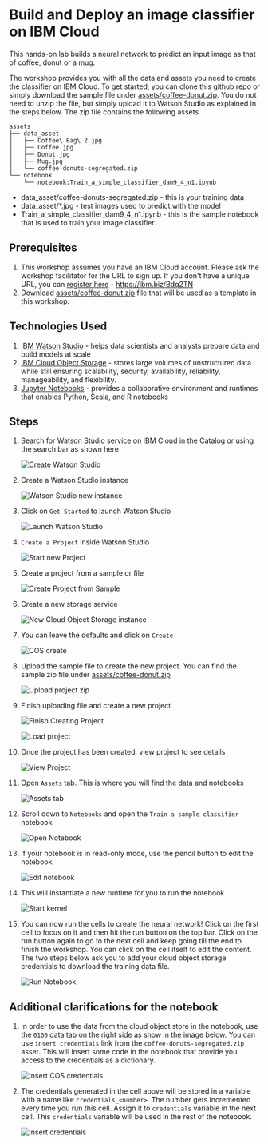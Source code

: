 # Build and Deploy an image classifier on IBM Cloud

This hands-on lab builds a neural network to predict an input image as that of coffee, donut or a mug.

The workshop provides you with all the data and assets you need to create the classifier on IBM Cloud. To get started, you can clone this github repo or simply download the sample file under [assets/coffee-donut.zip](assets/coffee-donut.zip). You do not need to unzip the file, but simply upload it to Watson Studio as explained in the steps below. The zip file contains the following assets

```text
assets
├── data_asset
│   ├── Coffee\ Bag\ 2.jpg
│   ├── Coffee.jpg
│   ├── Donut.jpg
│   ├── Mug.jpg
│   └── coffee-donuts-segregated.zip
└── notebook
    └── notebook:Train_a_simple_classifier_dam9_4_n1.ipynb
```

- data_asset/coffee-donuts-segregated.zip - this is your training data
- data_asset/*.jpg - test images used to predict with the model
- Train_a_simple_classifier_dam9_4_n1.ipynb - this is the sample notebook that is used to train your image classifier.

## Prerequisites

1. This workshop assumes you have an IBM Cloud account. Please ask the workshop facilitator for the URL to sign up. If you don't have a unique URL, you can [register here](https://ibm.biz/Bdq2TN) - https://ibm.biz/Bdq2TN
2. Download [assets/coffee-donut.zip](assets/coffee-donut.zip) file that will be used as a template in this workshop.

## Technologies Used

1. [IBM Watson Studio](https://www.ibm.com/cloud/watson-studio) - helps data scientists and analysts prepare data and build models at scale
2. [IBM Cloud Object Storage](https://www.ibm.com/cloud/object-storage) - stores large volumes of unstructured data while still ensuring scalability, security, availability, reliability, manageability, and flexibility.
3. [Jupyter Notebooks](https://developer.ibm.com/clouddataservices/docs/ibm-data-science-experience/notebooks/) - provides a collaborative environment and runtimes that enables Python, Scala, and R notebooks

## Steps

1. Search for Watson Studio service on IBM Cloud in the Catalog or using the search bar as shown here

   ![Create Watson Studio](images/create-watson-studio.png)

1. Create a Watson Studio instance

    ![Watson Studio new instance](images/create-watson-studio-instance.png)

1. Click on `Get Started` to launch Watson Studio

    ![Launch Watson Studio](images/launch-watson-studio.png)

1. `Create a Project` inside Watson Studio

    ![Start new Project](images/start-new-project.png)

1. Create a project from a sample or file

    ![Create Project from Sample](images/create-from-sample.png)

1. Create a new storage service

    ![New Cloud Object Storage instance](images/create-new-storage-service.png)

1. You can leave the defaults and click on `Create`

    ![COS create](images/create-new-storage-service-defaults.png)

1. Upload the sample file to create the new project. You can find the sample zip file under [assets/coffee-donut.zip](assets/coffee-donut.zip)

    ![Upload project zip](images/upload.sample.png)

1. Finish uploading file and create a new project

    ![Finish Creating Project](images/finish-creating-project.png)

    ![Load project](images/project-in-process.png)

1. Once the project has been created, view project to see details

    ![View Project](images/viewproject.png)

1. Open `Assets` tab. This is where you will find the data and notebooks

    ![Assets tab](images/assets.png)

1. Scroll down to `Notebooks` and open the `Train a sample classifier` notebook

    ![Open Notebook](images/open-notebook.png)

1. If your notebook is in read-only mode, use the pencil button to edit the notebook

    ![Edit notebook](images/edit-notebook.png)

1. This will instantiate a new runtime for you to run the notebook

    ![Start kernel](images/notebook-runtime.png)

1. You can now run the cells to create the neural network! Click on the first cell to focus on it and then hit the run button on the top bar. Click on the run button again to go to the next cell and keep going till the end to finish the workshop. You can click on the cell itself to edit the content. The two steps below ask you to add your cloud object storage credentials to download the training data file.

    ![Run Notebook](images/run-notebook.png)

## Additional clarifications for the notebook

1. In order to use the data from the cloud object store in the notebook, use the `0100` data tab on the right side as show in the image below. You can use `insert credentials` link from the `coffee-donuts-segregated.zip` asset. This will insert some code in the notebook that provide you access to the credentials as a dictionary.

    ![Insert COS credentials](images/notebook-cos-credentials-insert.png)

2. The credentials generated in the cell above will be stored in  a variable with a name like `credentials_<number>`. The number gets incremented every time you run this cell. Assign it to `credentials` variable in the next cell. This `credentials` variable will be used in the rest of the notebook.

    ![Insert credentials](images/notebook-cos-credentials-variable.png)
